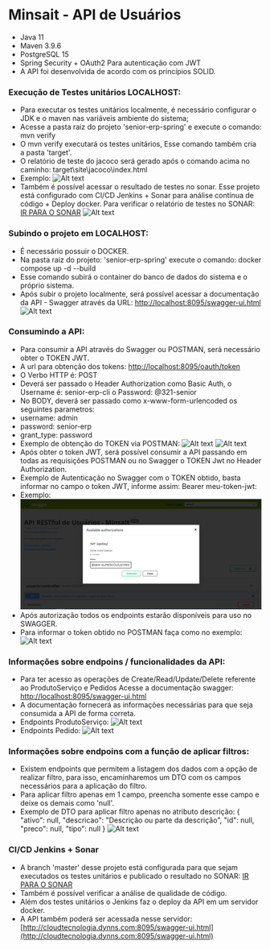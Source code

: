 # Minsait - API de Usuários

* Java 11
* Maven 3.9.6
* PostgreSQL 15
* Spring Security + OAuth2 Para autenticação com JWT
* A API foi desenvolvida de acordo com os princípios SOLID.

### Execução de Testes unitários LOCALHOST:

* Para executar os testes unitários localmente, é necessário configurar o JDK e o maven nas
  variáveis ambiente do sistema;
* Acesse a pasta raiz do projeto 'senior-erp-spring' e execute o comando:  mvn verify
* O mvn verify executará os testes unitários, Esse comando também cria a pasta 'target'.
* O relatório de teste do jacoco será gerado após o comando acima no
  caminho: target\site\jacoco\index.html
* Exemplo:
  ![Alt text](assets/jacoco-testes.PNG)
* Também é possível acessar o resultado de testes no sonar. Esse projeto está configurado
  com CI/CD Jenkins + Sonar para análise contínua de código + Deploy docker.
  Para verificar o relatório de testes no
  SONAR:  [IR PARA O SONAR](http://cloudtecnologia.dynns.com:9000/dashboard?id=senior-erp-spring)
  ![Alt text](assets/SONAR.PNG)

### Subindo o projeto em LOCALHOST:

* É necessário possuir o DOCKER.
* Na pasta raiz do projeto: 'senior-erp-spring' execute o comando: docker compose up -d --build
* Esse comando subirá o container do banco de dados do sistema e o próprio sistema.
* Após subir o projeto localmente, será possível acessar a documentação da API - Swagger através
  da URL: [http://localhost:8095/swagger-ui.html](http://localhost:8095/swagger-ui.html)
  ![Alt text](assets/swagger.PNG)

### Consumindo a API:

* Para consumir a API através do Swagger ou POSTMAN, será necessário obter o TOKEN JWT.
* A url para obtenção dos tokens: [http://localhost:8095/oauth/token](http://localhost:8095/oauth/token)
* O Verbo HTTP é: POST
* Deverá ser passado o Header Authorization como Basic Auth, o Username é: senior-erp-cli
  o Password: @321-senior
* No BODY, deverá ser passado como x-www-form-urlencoded os seguintes parametros:
* username: admin
* password: senior-erp
* grant_type: password
* Exemplo de obtenção do TOKEN via POSTMAN:
  ![Alt text](assets/token-1.PNG)
  ![Alt text](assets/token-2.PNG)
* Após obter o token JWT, será possível consumir a API passando em todas as requisições POSTMAN
  ou no Swagger o TOKEN Jwt no Header Authorization.
* Exemplo de Autenticação no Swagger com o TOKEN obtido, basta informar no campo
  o token JWT, informe assim:  Bearer meu-token-jwt:
* Exemplo:
  ![Alt text](assets/auth-swagger.PNG)
* Após autorização todos os endpoints estarão disponíveis para uso no SWAGGER.
* Para informar o token obtido no POSTMAN faça como no exemplo:
  ![Alt text](assets/auth-postman.PNG)

### Informações sobre endpoins / funcionalidades da API:

* Para ter acesso as operações de Create/Read/Update/Delete referente ao ProdutoServiço e Pedidos
  Acesse a documentação swagger: [http://localhost:8095/swagger-ui.html](http://localhost:8095/swagger-ui.html)
* A documentação fornecerá as informações necessárias para que seja consumida a API de forma correta.
* Endpoints ProdutoServiço:
  ![Alt text](assets/endpoint-prodserv.PNG)
* Endpoints Pedido:
  ![Alt text](assets/endpoint-pedido.PNG)

### Informações sobre endpoins com a função de aplicar filtros:

* Existem endpoints que permitem a listagem dos dados com a opção de realizar filtro, para isso, encaminharemos
  um DTO com os campos necessários para a aplicação do filtro.
* Para aplicar filtro apenas em 1 campo, preencha somente esse campo e deixe os demais como 'null'.
* Exemplo de DTO para aplicar filtro apenas no atributo descrição:
  {
  "ativo": null,
  "descricao": "Descrição ou parte da descrição",
  "id": null,
  "preco": null,
  "tipo": null
  }
  ![Alt text](assets/filtros.PNG)

### CI/CD Jenkins + Sonar

* A branch 'master' desse projeto está configurada para que sejam executados os testes unitários
  e publicado o resultado no
  SONAR: [IR PARA O SONAR](http://cloudtecnologia.dynns.com:9000/dashboard?id=senior-erp-spring)
* Também é possível verificar a análise de qualidade de código.
* Além dos testes unitários o Jenkins faz o deploy da API em um servidor docker.
* A API também poderá ser acessada nesse
  servidor:  [http://cloudtecnologia.dynns.com:8095/swagger-ui.html](http://cloudtecnologia.dynns.com:8095/swagger-ui.html)